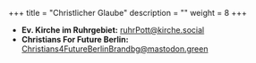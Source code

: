 +++
title = "Christlicher Glaube"
description = ""
weight = 8
+++


- **Ev. Kirche im Ruhrgebiet:** ruhrPott@kirche.social
- **Christians For Future Berlin:** Christians4FutureBerlinBrandbg@mastodon.green